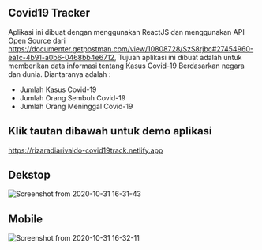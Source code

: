 ## Covid19 Tracker
Aplikasi ini dibuat dengan menggunakan ReactJS dan menggunakan API Open Source dari https://documenter.getpostman.com/view/10808728/SzS8rjbc#27454960-ea1c-4b91-a0b6-0468bb4e6712, Tujuan aplikasi ini dibuat adalah untuk memberikan data informasi tentang Kasus Covid-19 Berdasarkan negara dan dunia.
Diantaranya adalah :
- Jumlah Kasus Covid-19
- Jumlah Orang Sembuh Covid-19
- Jumlah Orang Meninggal Covid-19


## Klik tautan dibawah untuk demo aplikasi
https://rizaradiarivaldo-covid19track.netlify.app



## Dekstop 
![Screenshot from 2020-10-31 16-31-43](https://user-images.githubusercontent.com/58997508/97775895-dfe05f00-1b96-11eb-8c2d-8e1c38fc0fc9.png)

## Mobile
![Screenshot from 2020-10-31 16-32-11](https://user-images.githubusercontent.com/58997508/97775899-e373e600-1b96-11eb-8ead-be8e4bed57df.png)

